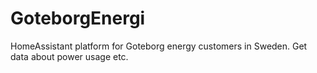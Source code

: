 # GoteborgEnergi
HomeAssistant platform for Goteborg energy customers in Sweden. Get data about power usage etc.
